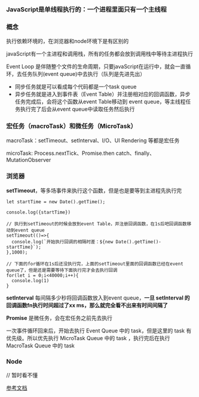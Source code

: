 ### JavaScript是单线程执行的：一个进程里面只有一个主线程

### 概念

执行依赖环境的，在浏览器和node环境下是有区别的

javaScript有一个主进程和调用栈，所有的任务都会放到调用栈中等待主进程执行

Event Loop 是伴随整个文件的生命周期，只要javaScript在运行中，就会一直循环，去任务队列(event queue)中去执行（队列是先进先出）

- 同步任务就是可以看成每个代码都是一个task queue 
- 异步任务就是进入到事件表（Event Table）并注册相对应的回调函数，异步任务完成后，会将这个函数从event Table移动到 event queue，等主线程任务执行完了后会从event queue中读取任务然后执行

### 宏任务（macroTask）和微任务（MicroTask）

macroTask：setTimeout、setInterval、I/O、UI Rendering 等都是宏任务

microTask: Process.nextTick、Promise.then catch、finally、MutationObserver

### 浏览器

**setTimeout**，等多场事件来执行这个函数，但是也是要等到主进程先执行完


```
let startTime = new Date().getTime();

console.log({startTime})

// 执行到setTimeout的时候会放到event Table，并注册回调函数，在1s后吧回调函数移动到event queue
setTimeout(()=>{
  console.log(`开始执行回调的相隔时差：${new Date().getTime()-startTime}`);
},1000);

// 下面的for循环在1s后还没执行完，上面的setTimeout里面的回调函数已经在event queue了，但是还是需要等待下面执行完才会去执行回调
for(let i = 0;i<40000;i++){
  console.log(1)
}
```
**setInterval** 每间隔多少秒将回调函数放入到event queue，**一旦 setInterval 的回调函数fn执行时间超过了xx ms，那么就完全看不出来有时间间隔了**

**Promise** 是微任务，会在宏任务之前先去执行

一次事件循环回来后，开始去执行 Event Queue 中的 task，但是这里的 task 有优先级。所以优先执行 MicroTask Queue 中的 task ，执行完后在执行MacroTask Queue 中的 task

### Node  
// 暂时看不懂


[参考文档](https://juejin.cn/post/6844903955286196237#heading-8)